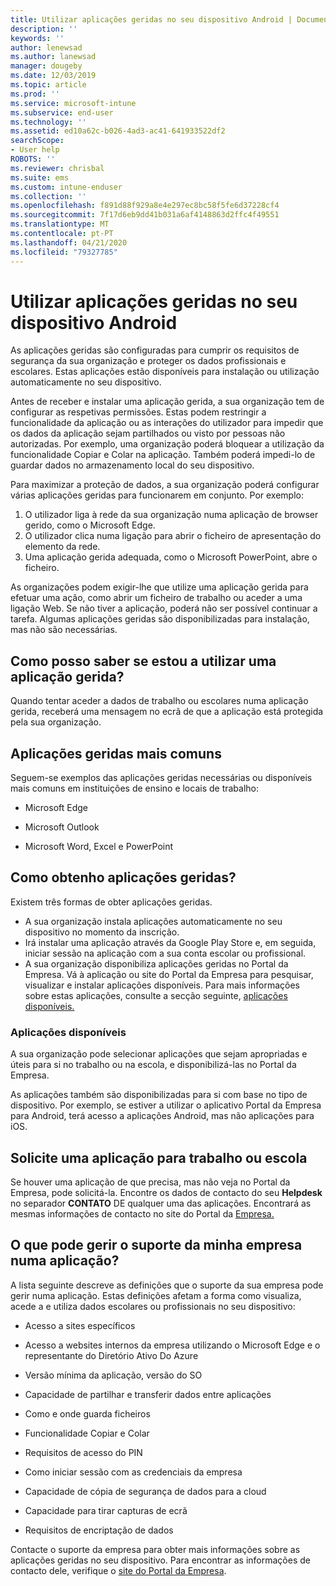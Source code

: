 ```yaml
---
title: Utilizar aplicações geridas no seu dispositivo Android | Documentos da Microsoft
description: ''
keywords: ''
author: lenewsad
ms.author: lanewsad
manager: dougeby
ms.date: 12/03/2019
ms.topic: article
ms.prod: ''
ms.service: microsoft-intune
ms.subservice: end-user
ms.technology: ''
ms.assetid: ed10a62c-b026-4ad3-ac41-641933522df2
searchScope:
- User help
ROBOTS: ''
ms.reviewer: chrisbal
ms.suite: ems
ms.custom: intune-enduser
ms.collection: ''
ms.openlocfilehash: f891d88f929a8e4e297ec8bc58f5fe6d37228cf4
ms.sourcegitcommit: 7f17d6eb9dd41b031a6af4148863d2ffc4f49551
ms.translationtype: MT
ms.contentlocale: pt-PT
ms.lasthandoff: 04/21/2020
ms.locfileid: "79327785"
---
```

# <a name="use-managed-apps-on-your-android-device"></a>Utilizar aplicações geridas no seu dispositivo Android
As aplicações geridas são configuradas para cumprir os requisitos de segurança da sua organização e proteger os dados profissionais e escolares. Estas aplicações estão disponíveis para instalação ou utilização automaticamente no seu dispositivo. 

Antes de receber e instalar uma aplicação gerida, a sua organização tem de configurar as respetivas permissões. Estas podem restringir a funcionalidade da aplicação ou as interações do utilizador para impedir que os dados da aplicação sejam partilhados ou visto por pessoas não autorizadas. Por exemplo, uma organização poderá bloquear a utilização da funcionalidade Copiar e Colar na aplicação. Também poderá impedi-lo de guardar dados no armazenamento local do seu dispositivo.

Para maximizar a proteção de dados, a sua organização poderá configurar várias aplicações geridas para funcionarem em conjunto. Por exemplo:
1. O utilizador liga à rede da sua organização numa aplicação de browser gerido, como o Microsoft Edge.
2. O utilizador clica numa ligação para abrir o ficheiro de apresentação do elemento da rede.
3. Uma aplicação gerida adequada, como o Microsoft PowerPoint, abre o ficheiro.

As organizações podem exigir-lhe que utilize uma aplicação gerida para efetuar uma ação, como abrir um ficheiro de trabalho ou aceder a uma ligação Web. Se não tiver a aplicação, poderá não ser possível continuar a tarefa. Algumas aplicações geridas são disponibilizadas para instalação, mas não são necessárias.

## <a name="how-do-i-know-im-using-a-managed-app"></a>Como posso saber se estou a utilizar uma aplicação gerida?
Quando tentar aceder a dados de trabalho ou escolares numa aplicação gerida, receberá uma mensagem no ecrã de que a aplicação está protegida pela sua organização. 

## <a name="commonly-managed-apps"></a>Aplicações geridas mais comuns  
Seguem-se exemplos das aplicações geridas necessárias ou disponíveis mais comuns em instituições de ensino e locais de trabalho:

- Microsoft Edge

- Microsoft Outlook

- Microsoft Word, Excel e PowerPoint

## <a name="how-do-i-get-managed-apps"></a>Como obtenho aplicações geridas?
Existem três formas de obter aplicações geridas.  
* A sua organização instala aplicações automaticamente no seu dispositivo no momento da inscrição.  
* Irá instalar uma aplicação através da Google Play Store e, em seguida, iniciar sessão na aplicação com a sua conta escolar ou profissional.    
* A sua organização disponibiliza aplicações geridas no Portal da Empresa. Vá à aplicação ou site do Portal da Empresa para pesquisar, visualizar e instalar aplicações disponíveis. Para mais informações sobre estas aplicações, consulte a secção seguinte, [aplicações disponíveis.](#available-apps)  

### <a name="available-apps"></a>Aplicações disponíveis   
 A sua organização pode selecionar aplicações que sejam apropriadas e úteis para si no trabalho ou na escola, e disponibilizá-las no Portal da Empresa.  

 As aplicações também são disponibilizadas para si com base no tipo de dispositivo. Por exemplo, se estiver a utilizar o aplicativo Portal da Empresa para Android, terá acesso a aplicações Android, mas não aplicações para iOS.   

## <a name="request-an-app-for-work-or-school"></a>Solicite uma aplicação para trabalho ou escola   
 Se houver uma aplicação de que precisa, mas não veja no Portal da Empresa, pode solicitá-la. Encontre os dados de contacto do seu **Helpdesk** no separador **CONTATO** DE qualquer uma das aplicações. Encontrará as mesmas informações de contacto no site do Portal da [Empresa.](https://go.microsoft.com/fwlink/?linkid=2010980)   

## <a name="what-can-my-company-support-manage-in-an-app"></a>O que pode gerir o suporte da minha empresa numa aplicação?  
A lista seguinte descreve as definições que o suporte da sua empresa pode gerir numa aplicação. Estas definições afetam a forma como visualiza, acede a e utiliza dados escolares ou profissionais no seu dispositivo:

* Acesso a sites específicos  

* Acesso a websites internos da empresa utilizando o Microsoft Edge e o representante do Diretório Ativo Do Azure  

* Versão mínima da aplicação, versão do SO

* Capacidade de partilhar e transferir dados entre aplicações  

* Como e onde guarda ficheiros  

* Funcionalidade Copiar e Colar  

* Requisitos de acesso do PIN  

* Como iniciar sessão com as credenciais da empresa  

* Capacidade de cópia de segurança de dados para a cloud  

* Capacidade para tirar capturas de ecrã  

* Requisitos de encriptação de dados  

Contacte o suporte da empresa para obter mais informações sobre as aplicações geridas no seu dispositivo. Para encontrar as informações de contacto dele, verifique o [site do Portal da Empresa](https://go.microsoft.com/fwlink/?linkid=2010980).
